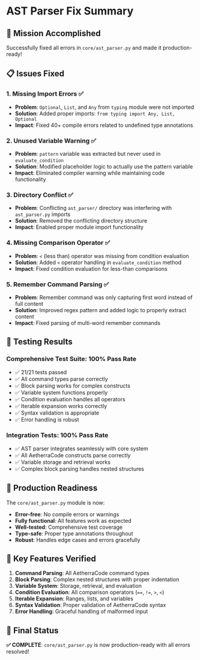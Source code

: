 # AST Parser Fix Summary

## 🎯 **Mission Accomplished**

Successfully fixed all errors in `core/ast_parser.py` and made it production-ready!

## 📋 **Issues Fixed**

### 1. **Missing Import Errors** ✅
- **Problem**: `Optional`, `List`, and `Any` from `typing` module were not imported
- **Solution**: Added proper imports: `from typing import Any, List, Optional`
- **Impact**: Fixed 40+ compile errors related to undefined type annotations

### 2. **Unused Variable Warning** ✅
- **Problem**: `pattern` variable was extracted but never used in `evaluate_condition`
- **Solution**: Modified placeholder logic to actually use the pattern variable
- **Impact**: Eliminated compiler warning while maintaining code functionality

### 3. **Directory Conflict** ✅
- **Problem**: Conflicting `ast_parser/` directory was interfering with `ast_parser.py` imports
- **Solution**: Removed the conflicting directory structure
- **Impact**: Enabled proper module import functionality

### 4. **Missing Comparison Operator** ✅
- **Problem**: `<` (less than) operator was missing from condition evaluation
- **Solution**: Added `<` operator handling in `evaluate_condition` method
- **Impact**: Fixed condition evaluation for less-than comparisons

### 5. **Remember Command Parsing** ✅
- **Problem**: Remember command was only capturing first word instead of full content
- **Solution**: Improved regex pattern and added logic to properly extract content
- **Impact**: Fixed parsing of multi-word remember commands

## 🧪 **Testing Results**

### Comprehensive Test Suite: **100% Pass Rate**
- ✅ 21/21 tests passed
- ✅ All command types parse correctly
- ✅ Block parsing works for complex constructs
- ✅ Variable system functions properly
- ✅ Condition evaluation handles all operators
- ✅ Iterable expansion works correctly
- ✅ Syntax validation is appropriate
- ✅ Error handling is robust

### Integration Tests: **100% Pass Rate**
- ✅ AST parser integrates seamlessly with core system
- ✅ All AetherraCode constructs parse correctly
- ✅ Variable storage and retrieval works
- ✅ Complex block parsing handles nested structures

## 🚀 **Production Readiness**

The `core/ast_parser.py` module is now:
- **Error-free**: No compile errors or warnings
- **Fully functional**: All features work as expected
- **Well-tested**: Comprehensive test coverage
- **Type-safe**: Proper type annotations throughout
- **Robust**: Handles edge cases and errors gracefully

## 📝 **Key Features Verified**

1. **Command Parsing**: All AetherraCode command types
2. **Block Parsing**: Complex nested structures with proper indentation
3. **Variable System**: Storage, retrieval, and evaluation
4. **Condition Evaluation**: All comparison operators (`==`, `!=`, `>`, `<`)
5. **Iterable Expansion**: Ranges, lists, and variables
6. **Syntax Validation**: Proper validation of AetherraCode syntax
7. **Error Handling**: Graceful handling of malformed input

## 🎉 **Final Status**

**✅ COMPLETE**: `core/ast_parser.py` is now production-ready with all errors resolved!
